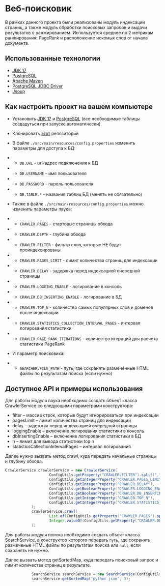 # Веб-поисковик

В рамках данного проекта были реализованы модуль индексации страниц, а также модуль обработки поисковых запросов и выдачи результатов с ранжированием. Используется среднее по 2 метрикам ранжирования: PageRank и расположение искомых слов от начала документа.

## Использованные технологии

- [JDK 17](https://www.oracle.com/java/technologies/javase/jdk17-archive-downloads.html)
- [PostgreSQL](https://www.postgresql.org/)
- [Apache Maven](https://maven.apache.org/)
- [PostgreSQL JDBC Driver](https://jdbc.postgresql.org/)
- [Jsoup](https://jsoup.org/)

## Как настроить проект на вашем компьютере

- Установить [JDK 17](https://www.oracle.com/java/technologies/javase/jdk17-archive-downloads.html) и [PostgreSQL](https://www.postgresql.org/) (все необходимые таблицы создадуться при запуске автоматически)
- Клонировать [этот](https://github.com/Popov-Dmitry/web-search) репозиторий
- В файле `./src/main/resources/config.properties` изменить параметры для доступа к БД:
- - `DB.URL` - url-адрес подключения к БД
- - `DB.USERNAME` - имя пользователя
- - `DB.PASSWORD` - пароль пользователя
- - `DB.TABLE.*` - названия таблиц БД (менять не обязательно)


- Также в файле `./src/main/resources/config.properties` можно изменить параметры паука:
- - `CRAWLER.PAGES` - стартовые страницы обхода
- - `CRAWLER.DEPTH` - глубина обхода
- - `CRAWLER.FILTER` - фильтр слов, которые НЕ будут проиндексированы
- - `CRAWLER.PAGES_LIMIT` - лимит количества страниц для индексации
- - `CRAWLER.DELAY` - задержка перед индексацией очередной страницы
- - `CRAWLER.LOGGING_ENABLE` - логирование в консоль
- - `CRAWLER.DB_INSERTING_ENABLE` - логирование в БД
- - `CRAWLER.TOP_N` - количество самых популярных слов и доменов после индексации
- - `CRAWLER.STATISTICS_COLLECTION_INTERVAL_PAGES` - интервал логирования статистики
- - `CRAWLER.PAGE_RANK_ITERATIONS` - количество итераций для расчета статистики PageRank


- И параметр поисковика:
- - `SEARCHER.FILE_PATH` - путь, где сохранять размеченные HTML файлы по результатам поиска (если нужно)

## Доступное API и примеры использования

Для работы модуля паука необходимо создать объект класса CrawlerService со следующими параметрами конструктора:
- filter – массив строк, которые будут игнорироваться при индексации
- pagesLimit – лимит количества страниц для индексации
- delay – задержка перед индексацией очередной страницы
- loggingEnable – включение логирования статистики в консоль
- dbInsertingEnable – включение логирования статистики в БД
- n – лимит для вывода статистики top n
- statisticsCollectionIntervalPages – интервал логирования

Далее нужно вызвать метод crawl, куда передать начальные страницы и глубину обхода.

```java
CrawlerService crawlerService = new CrawlerService(
                    ConfigUtils.getProperty("CRAWLER.FILTER").split(","),
                    ConfigUtils.getIntegerProperty("CRAWLER.PAGES_LIMIT"),
                    ConfigUtils.getIntegerProperty("CRAWLER.DELAY"),
                    ConfigUtils.getBooleanProperty("CRAWLER.LOGGING_ENABLE"),
                    ConfigUtils.getBooleanProperty("CRAWLER.DB_INSERTING_ENABLE"),
                    ConfigUtils.getIntegerProperty("CRAWLER.TOP_N"),
                    ConfigUtils.getIntegerProperty("CRAWLER.STATISTICS_COLLECTION_INTERVAL_PAGES")
            );
            crawlerService.crawl(
                    List.of(ConfigUtils.getProperty("CRAWLER.PAGES").split(",")),
                    Integer.valueOf(ConfigUtils.getProperty("CRAWLER.DEPTH"))
            );
```

Для работы модуля поиска необходимо создать объект класса SearchService, в конструктор которого передать `путь`, где сохранять размеченые HTML файлы по результатам поиска или `null`, если сохранять не нужно.

Далее вызвать метод getSortedMap, куда передать поисковый запрос и лимит количества страниц в результате.

```java
            SearchService searchService = new SearchService(ConfigUtils.getProperty("SEARCHER.FILE_PATH"));
            searchService.getSortedMap("python json", 3);
```